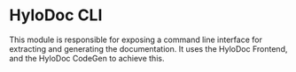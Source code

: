 # HyloDoc CLI
This module is responsible for exposing a command line interface for extracting and generating the documentation. It uses the HyloDoc Frontend, and the HyloDoc CodeGen to achieve this.